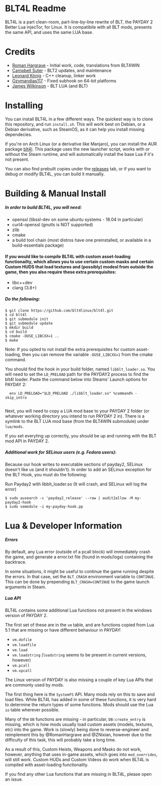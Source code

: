 BLT4L Readme
============

BLT4L is a part clean-room, part-line-by-line rewrite of BLT, the PAYDAY
2 Better Lua injecTor, for Linux. It is compatibile with all BLT mods,
presents the same API, and uses the same LUA base.

Credits
=======

* [Roman Hargrave](https://github.com/RomanHargrave) - Initial work, code, translations from BLT4WIN
* [Campbell Suter](https://github.com/ZNixian) - BLT2 updates, and maintenance
* [Leonard König](https://github.com/LeonardKoenig) - C++ cleanup, linker work
* [Ozymandias117](https://github.com/Ozymandias117) - Fixed subhook on 64-bit platforms
* [James Wilkinson](https://github.com/JamesWilko) - BLT LUA (and BLT)

Installing
==========

You can install BLT4L in a few different ways. 
The quickest way is to clone this repository, and run `install.sh`.
This will work best on Debian, or a Debian derivative, such as SteamOS, as
it can help you install missing dependecies.

If you're on Arch Linux (or a derivative like Manjaro), you can install the AUR package
[blt4l](https://aur.archlinux.org/packages/blt4l/). This package uses the new launcher script,
works with or without the Steam runtime, and will automatically install the base Lua if it's not present.

You can also find prebuilt copies under the [releases](https://github.com/blt4linux/blt4l/releases)
tab, or if you want to debug or modify BLT4L, you can build it manually.

Building & Manual Install
=========================

##### In order to build BLT4L, you will need:

* openssl (libssl-dev on some ubuntu systems - 18.04 in particular)
* curl4-openssl (gnutls is NOT supported)
* zlib
* cmake
* a build tool chain (most distros have one preinstalled, or available in a build-essentials package)

#### If you would like to compile BLT4L with custom asset-loading functionailty, which allows you to use certain custom masks and certain Custom HUDS that load textures and (possibly) modesl from outside the game, then you also require these extra prerequisites:

* libc++dev
* clang (3.8+)

##### Do the following:

```
$ git clone https://github.com/blt4linux/blt4l.git
$ cd blt4l
$ git submodule init
$ git submodule update
$ mkdir build 
$ cd build
$ cmake -DUSE_LIBCXX=1 .. 
$ make
```
Note: If you opted to not install the extra prerequisites for custom asset-loading, then you can remove the variable ```-DUSE_LIBCXX=1``` from the cmake command.

You should find the hook in your build folder, named `libblt_loader.so`.
You will need to set the `LD_PRELOAD` path for the PAYDAY2 process to find the
blt4l loader. Paste the command below into Steams' Launch options for PAYDAY 2:

```
  env LD_PRELOAD="$LD_PRELOAD ./libblt_loader.so" %command% -skip_intro
  
```

Next, you will need to copy a LUA mod base to your PAYDAY 2 folder (or whatever working directory you intend to run PAYDAY 2 in).
There is a symlink to the BLT LUA mod base (from the BLT4WIN submodule) under `lua/mods`. 

If you set everyting up correctly, you should be up and running with the BLT mod API in PAYDAY 2.

##### Additional work for SELinux users (e.g. Fedora users):

Because our hook writes to executable sections of payday2, SELinux doesn't like us (and it shouldn't).
In order to add an SELinux exception for the BLT Hook, you must do the following:

Run Payday2 with libblt_loader.so (It will crash, and SELinux will log the error)
```
$ sudo ausearch -c 'payday2_release' --raw | audit2allow -M my-payday2-hook
$ sudo semodule -i my-payday-hook.pp
```

Lua & Developer Information
===========================

##### Errors

By default, any Lua error (outside of a pcall block) will immediately crash the game, and
generate a error.txt file (found in mods/logs) containing the backtrace.

In some situations, it might be useful to continue the game running despite the errors. In that
case, set the `BLT_CRASH` environment variable to `CONTINUE`. This can be done by
prepending `BLT_CRASH=CONTINUE` to the game launch arguments in Steam.

##### Lua API

BLT4L contains some additional Lua functions not present in the windows version of PAYDAY 2.

The first set of these are in the `vm` table, and are functions copied from Lua 5.1
that are missing or have different behaviour in PAYDAY:

* `vm.dofile`
* `vm.loadfile`
* `vm.load`
* `vm.loadstring` (`loadstring` seems to be present in current versions, however)
* `vm.pcall`
* `vm.xpcall`

The Linux version of PAYDAY is also missing a couple of key Lua APIs that are commonly used
by mods.

The first thing here is the `SystemFS` API. Many mods rely on this to save and load files. While
BLT4L has added in some of these functions, it is very hard to determine the return types of some
functions. Mods should use the Lua `io` table wherever possible.

Many of the `DB` functions are missing - in particular, `DB:create_entry` is missing, which is
how mods usually load custom assets (models, textures, etc) into the game. Work is (slowly) being done
to reverse-engineer and reimplement this by @RomanHargrave and @ZNixian, however due to the difficulty of
this task, this will probably take a long time. 

As a result of this, Custom Heists, Weapons and Masks do not work, however, anything that uses in-game assets, which goes into `mod_overrides`, will still work. Custom HUDs and Custom Videos do work when BLT4L is compiled with asset-loading functionality.

If you find any other Lua functions that are missing in BLT4L, please open an issue.
